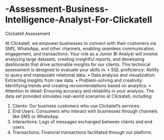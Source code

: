 # -Assessment-Business-Intelligence-Analyst-For-Clickatell
Clickatell Assessment

At Clickatell, we empower businesses to connect with their customers via SMS,
WhatsApp, and other channels, enabling seamless communication, engagement, and
transactions. Your role as a Junior BI Analyst will involve analyzing large datasets,
creating insightful reports, and developing dashboards that drive actionable insights
for our clients.
This technical assessment is designed to evaluate your skills in:
• SQL proficiency: Ability to query and manipulate relational data.
• Data analysis and visualization: Extracting insights from raw data.
• Problem-solving and creativity: Identifying trends and creating
recommendations based on analytics.
• Attention to detail: Ensuring accuracy and reliability in your analysis.
The data set provided simulates real-world scenarios at Clickatell, including:
1. Clients: Our business customers who use Clickatell’s services.
2. End Users: Consumers who interact with businesses through channels like SMS
or WhatsApp.
3. Interactions: Logs of messages exchanged between clients and end users.
4. Transactions: Financial transactions facilitated through our platform.
